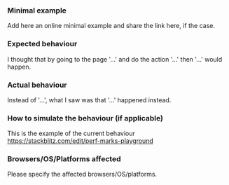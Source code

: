 ### Minimal example

Add here an online minimal example and share the link here, if the case.

### Expected behaviour

I thought that by going to the page '...' and do the action '...' then '...' would happen.

### Actual behaviour

Instead of '...', what I saw was that '...' happened instead.

### How to simulate the behaviour (if applicable)

This is the example of the current behaviour https://stackblitz.com/edit/perf-marks-playground

### Browsers/OS/Platforms affected

Please specify the affected browsers/OS/platforms.
